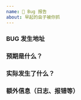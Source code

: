 ```yaml
---
name: 🐛 Bug 报告
about: 早起的虫子被你抓
---
```


<!--
请确保已阅读 [文档](https://xtaolabs.com) 和 [issue](https://github.com/Xtao-Labs/PagerMaid-Modify/issues) 内相关部分，并按照模版提供信息
否则 issue 将被立即关闭，请勿重复提issue
-->

### BUG 发生地址

### 预期是什么？

### 实际发生了什么？

### 额外信息（日志、报错等）

<!--
请确保您部署的是[主线 master 分支](https://github.com/Xtao-Labs/PagerMaid-Modify/tree/master)的最新版

generated by github-issue-template
-->
